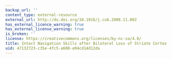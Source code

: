 ```yaml
---
backup_url: ''
content_type: external-resource
external_url: http://dx.doi.org/10.1016/j.cub.2008.11.002
has_external_licence_warning: true
has_external_license_warning: true
is_broken: ''
license: https://creativecommons.org/licenses/by-nc-sa/4.0/
title: Intact Navigation Skills after Bilateral Loss of Striate Cortex
uid: 47132723-c35e-4fc5-a608-e04cd14d12da
---
```

